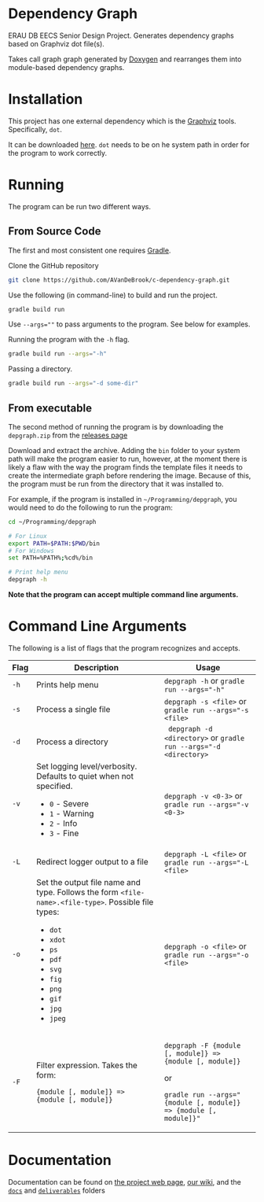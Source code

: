# Dependency Graph
ERAU DB EECS Senior Design Project. Generates dependency graphs based on Graphviz dot file(s).

Takes call graph graph generated by [Doxygen](https://www.doxygen.nl/index.html) and rearranges them into module-based dependency graphs.

# Installation
This project has one external dependency which is the [Graphviz](https://graphviz.org) tools. Specifically, `dot`.

It can be downloaded [here](https://graphviz.org/download/). `dot` needs to be on he system path in order for the program to work correctly.

# Running
The program can be run two different ways. 

## From Source Code
The first and most consistent one requires [Gradle](https://gradle.org/install/).

Clone the GitHub repository
```bash
git clone https://github.com/AVanDeBrook/c-dependency-graph.git
```

Use the following (in command-line) to build and run the project.
```bash
gradle build run
```

Use `--args=""` to pass arguments to the program. See below for examples.

Running the program with the `-h` flag.
```bash
gradle build run --args="-h"
```

Passing a directory.
```bash
gradle build run --args="-d some-dir"
```

## From executable
The second method of running the program is by downloading the `depgraph.zip` from the [releases page](https://github.com/AVanDeBrook/c-dependency-graph/releases)

Download and extract the archive. Adding the `bin` folder to your system path will make the program easier to run, however, at the moment there is likely a flaw with the way the program finds the template files it needs to create the intermediate graph before rendering the image. Because of this, the program must be run from the directory that it was installed to.

For example, if the program is installed in `~/Programming/depgraph`, you would need to do the following to run the program:
```bash
cd ~/Programming/depgraph

# For Linux
export PATH=$PATH:$PWD/bin
# For Windows
set PATH=%PATH%;%cd%/bin

# Print help menu
depgraph -h
```

**Note that the program can accept multiple command line arguments.**
 
 # Command Line Arguments
 The following is a list of flags that the program recognizes and accepts.
 
 Flag | Description | Usage
 --- | --- | ---
 `-h` | Prints help menu | `depgraph -h` or `gradle run --args="-h"`
 `-s` | Process a single file | `depgraph -s <file>` or `gradle run --args="-s <file>`
 `-d` | Process a directory | ` depgraph -d <directory>` or `gradle run --args="-d <directory>`
 `-v` | Set logging level/verbosity. Defaults to quiet when not specified. <ul><li>`0` - Severe</li><li>`1` - Warning</li><li>`2` - Info</li><li>`3` - Fine</li></ul> | `depgraph -v <0-3>` or `gradle run --args="-v <0-3>`
 `-L` | Redirect logger output to a file | `depgraph -L <file>` or `gradle run --args="-L <file>`
 `-o` | Set the output file name and type. Follows the form `<file-name>.<file-type>`. Possible file types: <ul><li>`dot`</li><li>`xdot`</li><li>`ps`</li><li>`pdf`</li><li>`svg`</li><li>`fig`</li><li>`png`</li><li>`gif`</li><li>`jpg`</li><li>`jpeg`</li></ul> | `depgraph -o <file>` or `gradle run --args="-o <file>`
 `-F` | <p>Filter expression. Takes the form:</p><p>`{module [, module]} => {module [, module]}`</p> | <p>`depgraph -F {module [, module]} => {module [, module]}`</p><p>or</p><p>`gradle run --args="{module [, module]} => {module [, module]}"`</p>
 
 
 # Documentation
 Documentation can be found on [the project web page](https://avandebrook.github.io/c-dependency-graph/), [our wiki](https://github.com/AVanDeBrook/c-dependency-graph/wiki), and the [`docs`](https://github.com/AVanDeBrook/c-dependency-graph/tree/master/docs) and [`deliverables`](https://github.com/AVanDeBrook/c-dependency-graph/tree/master/deliverables) folders
